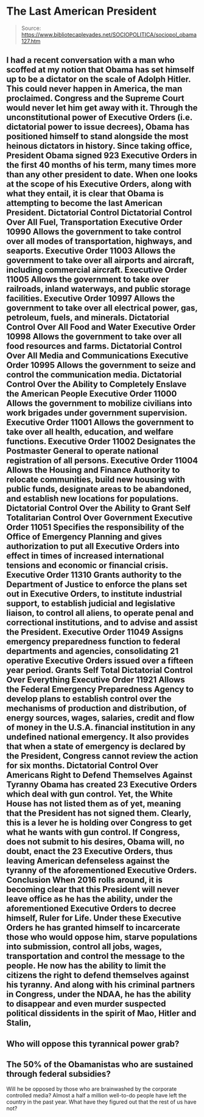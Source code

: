 # The Last American President

> Source: https://www.bibliotecapleyades.net/SOCIOPOLITICA/sociopol_obama127.htm

I had a recent conversation with a man who
scoffed at my notion that
Obama
has set himself up to be a dictator on the scale of Adolph Hitler.
This could never happen in America,
the man proclaimed. Congress and the Supreme Court would never let
him get away with it.
Through the unconstitutional power of
Executive Orders (i.e. dictatorial power to issue decrees), Obama
has positioned himself to stand alongside the most heinous dictators in
history.
Since taking office, President
Obama signed 923
Executive Orders in the first 40 months of his term, many times
more than any other president to date.
When one looks at the scope of his
Executive Orders, along with what they entail, it is clear that
Obama is attempting to become the last American President.
Dictatorial Control
Dictatorial Control Over All Fuel,
Transportation
Executive Order 10990
Allows the government to take control
over all modes of transportation, highways, and seaports.
Executive Order 11003
Allows the government to take over all
airports and aircraft, including commercial aircraft.
Executive Order 11005
Allows the government to take over
railroads, inland waterways, and public storage facilities.
Executive Order 10997
Allows the government to take over all
electrical power, gas, petroleum, fuels, and minerals.
Dictatorial
Control Over All Food and Water
Executive Order 10998
Allows the government to take over all
food resources and farms.
Dictatorial
Control Over All Media and Communications
Executive Order 10995
Allows the government to seize and
control the communication media.
Dictatorial Control Over the Ability to
Completely Enslave the American People
Executive Order 11000
Allows the government to mobilize
civilians into work brigades under government supervision.
Executive Order 11001
Allows the government to take over all
health, education, and welfare functions.
Executive Order 11002
Designates the Postmaster General to
operate national registration of all persons.
Executive Order 11004
Allows the Housing and Finance Authority
to relocate communities, build new housing with public funds,
designate areas to be abandoned, and establish new locations for
populations.
Dictatorial
Control Over the Ability to Grant Self Totalitarian Control Over
Government
Executive Order 11051
Specifies the responsibility of the
Office of Emergency Planning and gives authorization to put all
Executive Orders into effect in times of increased international
tensions and economic or financial crisis.
Executive Order 11310
Grants authority to the Department of
Justice to enforce the plans set out in Executive Orders, to
institute industrial support, to establish judicial and legislative
liaison, to control all aliens, to operate penal and correctional
institutions, and to advise and assist the President.
Executive Order 11049
Assigns emergency preparedness function
to federal departments and agencies, consolidating 21 operative
Executive Orders issued over a fifteen year period.
Grants Self
Total Dictatorial Control Over Everything
Executive Order 11921
Allows the Federal Emergency
Preparedness Agency to develop plans to establish control over the
mechanisms of production and distribution, of energy sources, wages,
salaries, credit and flow of money in the U.S.A. financial
institution in any undefined national emergency. It also provides
that when a state of emergency is declared by the President,
Congress cannot review the action for six months.
Dictatorial Control Over Americans Right to
Defend Themselves Against Tyranny
Obama has created 23 Executive Orders which
deal with gun control.
Yet, the White House has not listed them as
of yet, meaning that the President has not signed them. Clearly, this is
a lever he is holding over Congress to get what he wants with gun
control.
If Congress, does not submit to his desires,
Obama will, no doubt, enact the 23 Executive Orders, thus leaving
American defenseless against the tyranny of the aforementioned
Executive Orders.
Conclusion
When 2016 rolls around, it is becoming clear
that this President will never leave office as he has the ability, under
the aforementioned Executive Orders to decree himself, Ruler for Life.
Under these Executive Orders he has granted
himself to incarcerate those who would oppose him, starve populations
into submission, control all jobs, wages, transportation and control the
message to the people.
He now has the ability to limit the
citizens the right to defend themselves against his tyranny.
And along
with his criminal partners in Congress, under the NDAA, he has the
ability to disappear and even murder suspected political dissidents in
the spirit of Mao, Hitler and Stalin,
-
Who will oppose this tyrannical power grab?
-
The 50% of the Obamanistas who are sustained through federal subsidies?
-
Will he be opposed by those who are brainwashed by the
corporate
controlled media?
Almost a half a million well-to-do people
have left the country in the past year.
What have they figured out that
the rest of us have not?
